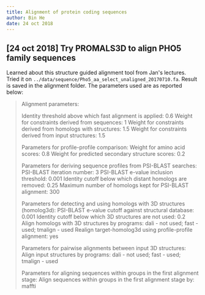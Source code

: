 ```yaml
---
title: Alignment of protein coding sequences
author: Bin He
date: 24 oct 2018
---
```


## [24 oct 2018] Try PROMALS3D to align PHO5 family sequences
Learned about this structure guided alignment tool from Jan's lectures. Tried it on `../data/sequence/Pho5_aa_select_unaligned_20170710.fa`. Result is saved in the alignment folder. The parameters used are as reported below:

> Alignment parameters:
> 
> Identity threshold above which fast alignment is applied: 0.6
> Weight for constraints derived from sequences: 1
> Weight for constraints derived from homologs with structures: 1.5
> Weight for constraints derived from input structures: 1.5
> 
> Parameters for profile-profile comparison:
> Weight for amino acid scores: 0.8
> Weight for predicted secondary structure scores: 0.2
> 
> Parameters for deriving sequence profiles from PSI-BLAST searches:
> PSI-BLAST iteration number: 3
> PSI-BLAST e-value inclusion threshold: 0.001
> Identity cutoff below which distant homologs are removed: 0.25
> Maximum number of homologs kept for PSI-BLAST alignment: 300
> 
> Parameters for detecting and using homologs with 3D structures (homolog3d):
> PSI-BLAST e-value cutoff against structural database: 0.001
> Identity cutoff below which 3D structures are not used: 0.2
> Align homologs with 3D structures by programs: dali - not used; fast - used; tmalign - used
> Realign target-homolog3d using profile-profile alignment: yes
> 
> Parameters for pairwise alignments between input 3D structures:
> Align input structures by programs: dali - not used; fast - used; tmalign - used
> 
> Parameters for aligning sequences within groups in the first alignment stage:
> Align sequences within groups in the first alignment stage by: maffti
